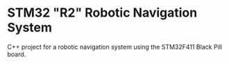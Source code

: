# STM32 "R2" Robotic Navigation System

C++ project for a robotic navigation system using the STM32F411 Black Pill board.
